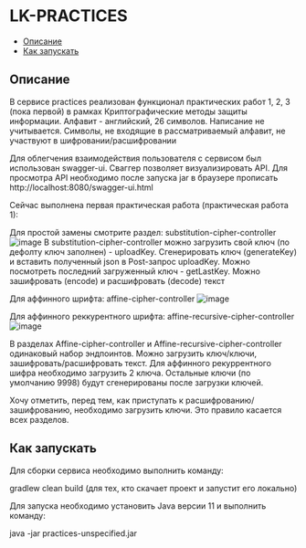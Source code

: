 # LK-PRACTICES

- [Описание](#Описание)
- [Как запускать](#как-запускать)

## Описание

В сервисе practices реализован функционал практических работ 1, 2, 3 (пока первой) в рамках Криптографические методы защиты
информации. Алфавит - английский, 26 символов. Написание не учитывается. Символы, 
не входящие в рассматриваемый алфавит, не участвуют в шифровании/расшифровании

Для облегчения взаимодействия пользователя с сервисом был использован swagger-ui. Сваггер позволяет визуализировать 
API. Для просмотра API необходимо после запуска jar в браузере прописать http://localhost:8080/swagger-ui.html

Сейчас выполнена первая практическая работа (практическая работа 1):

Для простой замены смотрите раздел: substitution-cipher-controller
![image](https://github.com/mariia10/practices/assets/36971375/509f3e95-4b1a-4fe5-ade4-dfeb81a38608)
В substitution-cipher-controller можно загрузить свой ключ (по дефолту ключ заполнен) - uploadKey. Сгенерировать ключ (generateKey)
и вставить полученный json в Post-запрос uploadKey. Можно посмотреть последний загруженный ключ - getLastKey.
Можно зашифровать (encode) и расшифровать (decode) текст

Для аффинного шрифта: affine-cipher-controller
![image](https://github.com/mariia10/practices/assets/36971375/60dec831-3caa-4768-9b62-64e56ce3bbd7)

Для аффинного реккурентного шрифта: affine-recursive-cipher-controller
![image](https://github.com/mariia10/practices/assets/36971375/ef50b328-a121-4711-aea3-bc3a595cc2c5)

В разделах Affine-cipher-controller и Affine-recursive-cipher-controller одинаковый набор эндпоинтов. Можно загрузить ключ/ключи, 
зашифровать/расшифровать текст. Для аффинного рекуррентного шифра необходимо загрузить 2 ключа.
Остальные ключи (по умолчанию 9998) будут сгенерированы после загрузки ключей.

Хочу отметить, перед тем, как приступать к расшифрованию/зашифрованию, необходимо загрузить ключи. Это правило
касается всех разделов.


## Как запускать

Для сборки сервиса необходимо выполнить команду:

gradlew clean build (для тех, кто скачает проект и запустит его локально)

Для запуска необходимо установить Java версии 11 и выполнить команду:

java -jar practices-unspecified.jar

